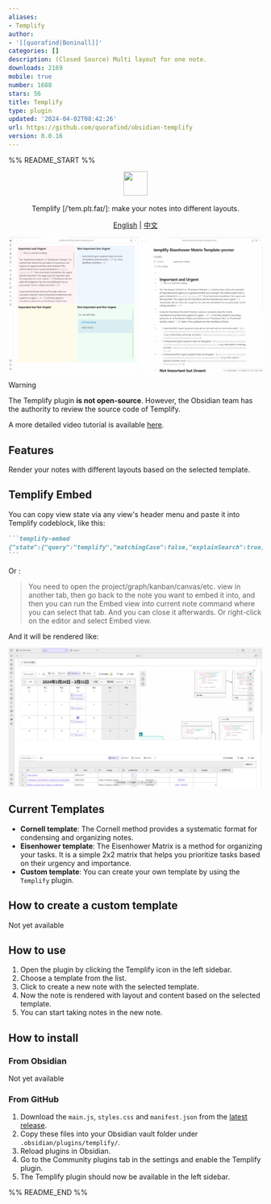 ```yaml
---
aliases:
- Templify
author:
- '[[quorafind|Boninall]]'
categories: []
description: (Closed Source) Multi layout for one note.
downloads: 2169
mobile: true
number: 1688
stars: 56
title: Templify
type: plugin
updated: '2024-04-02T08:42:26'
url: https://github.com/quorafind/obsidian-templify
version: 0.0.16
---
```


%% README_START %%

<div align="center">
<img height="48" width="48" src="./media/layout-template.svg"> 
<p>Templify [/ˈtem.plɪ.faɪ/]: make your notes into different layouts.</p>
</div>

<p align="center">
<a href="https://github.com/Quorafind/Obsidian-Templify/blob/main/README.md">English</a> | <a href="https://github.com/Quorafind/Obsidian-Templify/blob/main/README-ZH.md">中文</a>
</p>

![templify](https://raw.githubusercontent.com/quorafind/obsidian-templify/main/media/templify.gif)

> [!warning]
> The Templify plugin **is not open-source**. However, the Obsidian team has the authority to review the source code of Templify.

A more detailed video tutorial is available [here](https://raw.githubusercontent.com/quorafind/obsidian-templify/main/media/templify-demo.mp4).


## Features

Render your notes with different layouts based on the selected template.

## Templify Embed

You can copy view state via any view's header menu and paste it into Templify codeblock, like this:

````markdown
```templify-embed
{"state":{"query":"templify","matchingCase":false,"explainSearch":true,"collapseAll":true,"extraContext":true,"sortOrder":"byCreatedTime"},"type":"search"}
```
````

Or :

> You need to open the project/graph/kanban/canvas/etc. view in another tab, 
> then go back to the note you want to embed it into, and then you can run the Embed view into current note command where you can select that tab. And you can close it afterwards.
> Or right-click on the editor and select Embed view.

And it will be rendered like:

![templify-embed](https://raw.githubusercontent.com/quorafind/obsidian-templify/main/media/templify-3.png)

## Current Templates

- **Cornell template**: The Cornell method provides a systematic format for condensing and organizing notes.
- **Eisenhower template**: The Eisenhower Matrix is a method for organizing your tasks. It is a simple 2x2 matrix that helps you prioritize tasks based on their urgency and importance.
- **Custom template**: You can create your own template by using the `Templify` plugin.

## How to create a custom template

Not yet available

## How to use

1. Open the plugin by clicking the Templify icon in the left sidebar.
2. Choose a template from the list.
3. Click to create a new note with the selected template.
4. Now the note is rendered with layout and content based on the selected template.
5. You can start taking notes in the new note.

## How to install

### From Obsidian

Not yet available

### From GitHub

1. Download the `main.js`, `styles.css` and `manifest.json` from the [latest release](https://github.com/quorafind/templify/releases/latest).
2. Copy these files into your Obsidian vault folder under `.obsidian/plugins/templify/`.
3. Reload plugins in Obsidian.
4. Go to the Community plugins tab in the settings and enable the Templify plugin.
5. The Templify plugin should now be available in the left sidebar.



%% README_END %%